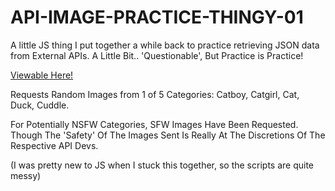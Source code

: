 # API-IMAGE-PRACTICE-THINGY-01
A little JS thing I put together a while back to practice retrieving JSON data from External APIs. A Little Bit.. 'Questionable', But Practice is Practice!

[Viewable Here!](https://projects.traviscampbell.info/image-thingy)

Requests Random Images from 1 of 5 Categories: Catboy, Catgirl, Cat, Duck, Cuddle.

For Potentially NSFW Categories, SFW Images Have Been Requested. Though The 'Safety' Of The Images Sent Is Really At The Discretions Of The Respective API Devs.

(I was pretty new to JS when I stuck this together, so the scripts are quite messy)

